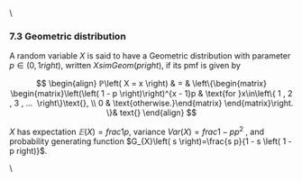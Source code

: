 \



### 7.3 Geometric distribution

A random variable $X$ is said to have a Geometric distribution with
parameter $p\in\left( 0 , 1 right)$, written
$XsimGeom\left( p right)$, if its pmf is given by

$$
\begin{align}
ℙ\left( X = x \right) & = & \left\{\begin{matrix} \begin{matrix}\left(\left( 1 - p \right)\right)^{x - 1}p & \text{for }x\in\left\{ 1 , 2 , 3 , … ⁡ \right\}\text{}, \\ 0 & \text{otherwise.}\end{matrix} \end{matrix}\right. \}& text{}
\end{align}
$$

$X$ has expectation $𝔼\left( X \right)=frac{1}{p}$, variance
$Var\left( X \right)=frac{1 - p}{p^{2}}$ , and probability generating
function $G_{X}\left( s \right)=\frac{s p}{1 - s \left( 1 - p right)}$.

\


